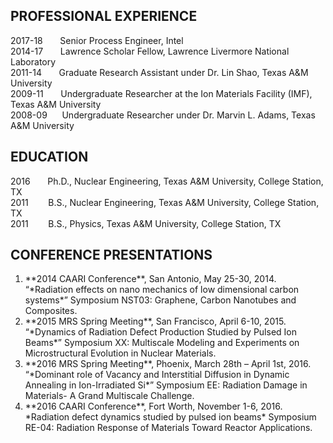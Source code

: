 ## PROFESSIONAL EXPERIENCE
<div class="box">
  <p>
2017-18    &nbsp;&nbsp;&nbsp;&nbsp;&nbsp;&nbsp;Senior Process Engineer, Intel <br />
2014-17    &nbsp;&nbsp;&nbsp;&nbsp;&nbsp;&nbsp;Lawrence Scholar Fellow, Lawrence Livermore National Laboratory <br />
2011-14    &nbsp;&nbsp;&nbsp;&nbsp;&nbsp;&nbsp;Graduate Research Assistant under Dr. Lin Shao, Texas A&M University <br />
2009-11    &nbsp;&nbsp;&nbsp;&nbsp;&nbsp;&nbsp;Undergraduate Researcher at the Ion Materials Facility (IMF), Texas A&M University <br />
2008-09    &nbsp;&nbsp;&nbsp;&nbsp;&nbsp;Undergraduate Researcher under Dr. Marvin L. Adams, Texas A&M University <br />
  </p>
</div>

## EDUCATION
<div class="box">
  <p>
2016		&nbsp;&nbsp;&nbsp;&nbsp;&nbsp;&nbsp;Ph.D., Nuclear Engineering, Texas A&M University, College Station, TX <br />
2011		&nbsp;&nbsp;&nbsp;&nbsp;&nbsp;&nbsp;&nbsp;B.S., Nuclear Engineering, Texas A&M University, College Station, TX <br />
2011		&nbsp;&nbsp;&nbsp;&nbsp;&nbsp;&nbsp;&nbsp;B.S., Physics, Texas A&M University, College Station, TX <br />
  </p>
</div>

## CONFERENCE PRESENTATIONS
<div class="box">
  <p>
	<!-- Lists -->
		<ol>
			<li>**2014 CAARI Conference**, San Antonio, May 25-30, 2014. “*Radiation effects on nano mechanics of low dimensional carbon systems*” Symposium NST03: Graphene, Carbon Nanotubes and Composites.</li>
			<li>**2015 MRS Spring Meeting**, San Francisco, April 6-10, 2015. “*Dynamics of Radiation Defect Production Studied by Pulsed Ion Beams*” Symposium XX: Multiscale Modeling and Experiments on Microstructural Evolution in Nuclear Materials.</li>
			<li>**2016 MRS Spring Meeting**, Phoenix, March 28th – April 1st, 2016. “*Dominant role of Vacancy and Interstitial Diffusion in Dynamic Annealing in Ion-Irradiated Si*” Symposium EE: Radiation Damage in Materials- A Grand Multiscale Challenge.</li>
			<li>**2016 CAARI Conference**, Fort Worth, November 1-6, 2016. *Radiation defect dynamics studied by pulsed ion beams*  Symposium RE-04: Radiation Response of Materials Toward Reactor Applications.</li>
		</ol>
  </p>
</div>
